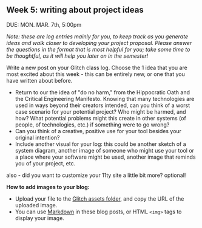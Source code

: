 ## Week 5: writing about project ideas

DUE: MON. MAR. 7th, 5:00pm

_Note: these are log entries mainly for you, to keep track as you generate ideas and walk closer to developing your project proposal. Please answer the questions in the format that is most helpful for you; take some time to be thoughtful, as it will help you later on in the semester!_

Write a new post on your Glitch class log. Choose the 1 idea that you are most excited about this week - this can be entirely new, or one that you have written about before.

- Return to our the idea of "do no harm," from the Hippocratic Oath and the Critical Engineering Manifesto. Knowing that many technologies are used in ways beyond their creators intended, can you think of a worst case scenario for your potential project? Who might be harmed, and how? What potential problems might this create in other systems (of people, of technologies, etc.) if something were to go wrong?
- Can you think of a creative, positive use for your tool besides your original intention?
- Include another visual for your log: this could be another sketch of a system diagram, another image of someone who might use your tool or a place where your software might be used, another image that reminds you of your project, etc. 

also - did you want to customize your 11ty site a little bit more? optional!

**How to add images to your blog:**

- Upload your file to the [Glitch assets folder](https://help.glitch.com/kb/article/43-adding-assets/), and copy the URL of the uploaded image.
- You can use [Markdown](https://help.glitch.com/kb/article/43-adding-assets/) in these blog posts, or HTML `<img>` tags to display your image.
